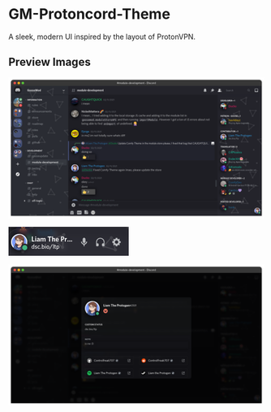 # GM-Protoncord-Theme
A sleek, modern UI inspired by the layout of ProtonVPN.

## Preview Images
![Screenshot](https://raw.githubusercontent.com/Controlfreak707/GM-Protoncord-Theme/main/images/image-a.png)

![User Buttons](https://raw.githubusercontent.com/Controlfreak707/GM-Protoncord-Theme/main/images/image-b.png)

![Profile Modal](https://raw.githubusercontent.com/Controlfreak707/GM-Protoncord-Theme/main/images/image-c.png)